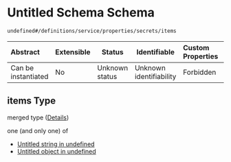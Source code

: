 # Untitled Schema Schema

```txt
undefined#/definitions/service/properties/secrets/items
```




| Abstract            | Extensible | Status         | Identifiable            | Custom Properties | Additional Properties | Access Restrictions | Defined In                                                                  |
| :------------------ | ---------- | -------------- | ----------------------- | :---------------- | --------------------- | ------------------- | --------------------------------------------------------------------------- |
| Can be instantiated | No         | Unknown status | Unknown identifiability | Forbidden         | Allowed               | none                | [config_schema_v3.9.json\*](config_schema_v3.9.json "open original schema") |

## items Type

merged type ([Details](config_schema_v3-definitions-service-properties-secrets-items.md))

one (and only one) of

-   [Untitled string in undefined](config_schema_v3-definitions-service-properties-secrets-items-oneof-0.md "check type definition")
-   [Untitled object in undefined](config_schema_v3-definitions-service-properties-secrets-items-oneof-1.md "check type definition")
